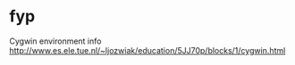 # fyp

Cygwin environment info
http://www.es.ele.tue.nl/~ljozwiak/education/5JJ70p/blocks/1/cygwin.html
